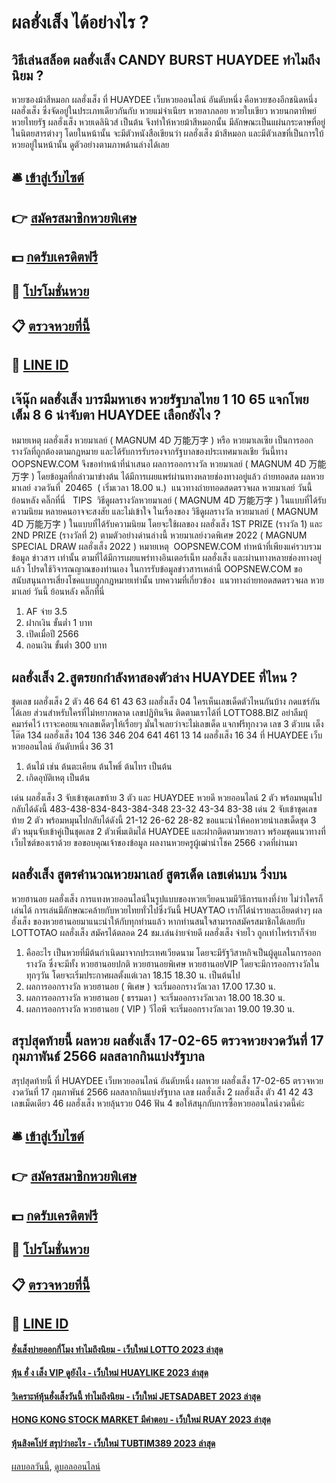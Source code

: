 # ผลฮั่งเส็ง ได้อย่างไร ?
## วิธีเล่นสล็อต ผลฮั่งเส็ง CANDY BURST HUAYDEE ทำไมถึงนิยม ?
หวยซองม้าสีหมอก ผลฮั่งเส็ง ที่ HUAYDEE เว็บหวยออนไลน์ อันดับหนึ่ง คือหวยซองอีกชนิดหนึ่ง ผลฮั่งเส็ง ซึ่งจัดอยู่ในประเภทเดียวกันกับ หวยแม่จำเนียร หวยลาภลอย หวยใบเขียว หวยนกตาทิพย์ หวยไทยรัฐ ผลฮั่งเส็ง หวยเดลินิวส์ เป็นต้น จึงทำให้หวยม้าสีหมอกนั้น มีลักษณะเป็นแผ่นกระดาษที่อยู่ในนิตยสารต่างๆ โดยในหน้านั้น จะมีตัวหนังสือเขียนว่า ผลฮั่งเส็ง ม้าสีหมอก และมีตัวเลขที่เป็นการใบ้หวยอยู่ในหน้านั้น ดูตัวอย่างตามภาพด้านล่างได้เลย

## 🛎 [เข้าสู่เว็บไซต์](https://bit.ly/3BG5bNw)
## 👉 [สมัครสมาชิกหวยพิเศษ](https://bit.ly/3BG5bNw)
## 💵 [กดรับเครดิตฟรี](https://bit.ly/3C3mvgS)
## 👑 [โปรโมชั่นหวย](https://bit.ly/3C3mvgS)
## 📋 [ตรวจหวยที่นี้](https://bit.ly/3C3mvgS)
## 📱 [LINE ID](https://bit.ly/3C3mvgS)

## เจ๊นุ๊ก ผลฮั่งเส็ง บารมีมหาเฮง หวยรัฐบาลไทย 1 10 65 แจกโพยเต็ม 8 6 น่าจับตา HUAYDEE เลือกยังไง ?
หมายเหตุ ผลฮั่งเส็ง หวยมาเลย์ ( MAGNUM 4D 万能万字 ) หรือ หวยมาเลเซีย เป็นการออกรางวัลที่ถูกต้องตามกฎหมาย และได้รับการรับรองจากรัฐบาลของประเทศมาเลเชีย
วันนี้ทาง OOPSNEW.COM จึงขอทำหน้าที่นำเสนอ ผลการออกรางวัล หวยมาเลย์ ( MAGNUM 4D 万能万字 ) โดยข้อมูลที่กล่าวมาข่างต้น ได้มีการเผยแพร่ผ่านทางหลายช่องทางอยู่แล้ว
ถ่ายทอดสด ผลหวยมาเลย์ งวดวันที่  20465  ( เริ่มเวลา 18.00 น.)
 แนวทางถ่ายทอดสดตรวจผล หวยมาเลย์ วันนี้ ย้อนหลัง คลิ๊กที่นี่  
TIPS  วิธีดูผลรางวัลหวยมาเลย์ ( MAGNUM 4D 万能万字 ) ในแบบที่ได้รับความนิยม
หลายคนอาจจะสงสัย และไม่เข้าใจ ในเรื่องของ วิธีดูผลรางวัล หวยมาเลย์ ( MAGNUM 4D 万能万字 ) ในแบบที่ได้รับความนิยม โดยจะใช้ผลของ ผลฮั่งเส็ง 1ST PRIZE (รางวัล 1) และ 2ND PRIZE (รางวัลที่ 2) ตามตัวอย่างด่านล่างนี้
หวยมาเลย์งวดพิเศษ 2022 ( MAGNUM SPECIAL DRAW ผลฮั่งเส็ง 2022 )
หมายเหตุ  OOPSNEW.COM ทำหน้าที่เพียงแค่รวบรวมข้อมูล ข่าวสาร เท่านั้น ตามที่ได้มีการเผยแพร่ทางอินเตอร์เน็ท ผลฮั่งเส็ง และผ่านทางหลายช่องทางอยู่แล้ว โปรดใช้วิจารณญาณของท่านเอง ในการรับข้อมูลข่าวสารเหล่านี้ OOPSNEW.COM ขอสนับสนุนการเสี่ยงโชคแบบถูกกฎหมายเท่านั้น
บทความที่เกี่ยวข้อง
 แนวทางถ่ายทอดสดตรวจผล หวยมาเลย์ วันนี้ ย้อนหลัง คลิ๊กที่นี่  
1. AF จ่าย 3.5
2. ฝากเงิน ขั้นต่ำ 1 บาท
3. เปิดเมื่อปี 2566
4. ถอนเงิน ขั้นต่ำ 300 บาท

## ผลฮั่งเส็ง 2.สูตรยกกำลังหาสองตัวล่าง HUAYDEE ที่ไหน ?
ชุดเลข ผลฮั่งเส็ง 2 ตัว
46 64 61 43 63 ผลฮั่งเส็ง 04
ใครเห็นเลขเด็ดตัวไหนกันบ้าง กดแชร์กันได้เลย ส่วนสำหรับใครที่ไม่หยากพลาด เลขปฏิทินจีน ติดตามเราได้ที่ LOTTO88.BIZ อย่าลืมบุ้คมาร์คไว้ เราจะคอยแจกเลขเด็ดๆให้เรื่อยๆ มั่นใจเลยว่าจะไม่เลขเด็ด แจกฟรีทุกงวด
เลข 3 ตัวบน เต็ง โต๊ด
134 ผลฮั่งเส็ง 104 136 346 204 641 461
13 14 ผลฮั่งเส็ง 16 34 ที่ HUAYDEE เว็บหวยออนไลน์ อันดับหนึ่ง 36 31
1. ต้นไม้ เช่น ต้นตะเคียน ต้นโพธิ์ ต้นไทร เป็นต้น
2. เกิดอุบัติเหตุ เป็นต้น

เด่น ผลฮั่งเส็ง 3 จับเข้าชุดเลขท้าย 3 ตัว และ HUAYDEE หวยดี หวยออนไลน์ 2 ตัว พร้อมหมุนไปกลับได้ดังนี้
483-438-834-843-384-348
23-32
43-34
83-38
เด่น 2 จับเข้าชุดเลขท้าย 2 ตัว พร้อมหมุนไปกลับได้ดังนี้
21-12
26-62
28-82
ขอแนะนำให้คอหวยนำเลขเด็ดชุด 3 ตัว หมุนจับเข้าคู่เป็นชุดเลข 2 ตัวเพิ่มเติมได้ HUAYDEE และฝากติดตามหวยลาว พร้อมชุดแนวทางที่เว็บไซต์ของเราด้วย
ขอขอบคุณเจ้าของข้อมูล
ผลงานหวยครูผู้เฒ่านำโชค 2566 งวดที่ผ่านมา


## ผลฮั่งเส็ง สูตรคำนวณหวยมาเลย์ สูตรเด็ด เลขเด่นบน วิ่งบน
หวยฮานอย ผลฮั่งเส็ง การแทงหวยออนไลน์ในรูปแบบของหวยเวียดนามมีวิธีการแทงที่ง่าย ไม่ว่าใครก็เล่นได้ การเล่นมีลักษณะคล้ายกับหวยไทยทั่วไปซึ่งวันนี้ HUAYTAO เราก็ได้นำรายละเอียดต่างๆ ผลฮั่งเส็ง ของหวยฮานอยมาแนะนำให้กับทุกท่านแล้ว หากท่านสนใจสามารถสมัครสมาชิกได้เลยกับ LOTTOTAO ผลฮั่งเส็ง สมัครได้ตลอด 24 ชม.เล่นง่ายจ่ายดี ผลฮั่งเส็ง จ่ายไว ถูกเท่าไหร่เราก็จ่าย
1. คืออะไร เป็นหวยที่มีต้นกำเนิดมาจากประเทศเวียดนาม โดยจะมีรัฐวิสาหกิจเป็นผู้ดูแลในการออกรางวัล ซึ่งจะมีทั้ง หวยฮานอยปกติ หวยฮานอยพิเศษ หวยฮานอยVIP โดยจะมีการออกรางวัลในทุกๆวัน โดยจะเริ่มประกาศผลตั้งแต่เวลา 18.15 18.30 น. เป็นต้นไป
2. ผลการออกรางวัล หวยฮานอย ( พิเศษ ) จะเริ่มออกรางวัลเวลา 17.00 17.30 น.
3. ผลการออกรางวัล หวยฮานอย ( ธรรมดา ) จะเริ่มออกรางวัลเวลา 18.00 18.30 น.
4. ผลการออกรางวัล หวยฮานอย ( VIP ) วีไอพี จะเริ่มออกรางวัลเวลา 19.00 19.30 น.

## สรุปสุดท้ายนี้ ผลหวย ผลฮั่งเส็ง 17-02-65 ตรวจหวยงวดวันที่ 17 กุมภาพันธ์ 2566 ผลสลากกินแบ่งรัฐบาล
สรุปสุดท้ายนี้ ที่ HUAYDEE เว็บหวยออนไลน์ อันดับหนึ่ง ผลหวย ผลฮั่งเส็ง 17-02-65 ตรวจหวยงวดวันที่ 17 กุมภาพันธ์ 2566 ผลสลากกินแบ่งรัฐบาล เลข ผลฮั่งเส็ง 2 ผลฮั่งเส็ง ตัว 41 42 43
เลขเม็ดเดียว 46 ผลฮั่งเส็ง หวยลุ้นรวย 046
ฟัน 4
ขอให้สนุกกับการซื้อหวยออนไลน์งวดนี้ค่ะ

## 🛎 [เข้าสู่เว็บไซต์](https://bit.ly/3BG5bNw)
## 👉 [สมัครสมาชิกหวยพิเศษ](https://bit.ly/3BG5bNw)
## 💵 [กดรับเครดิตฟรี](https://bit.ly/3C3mvgS)
## 👑 [โปรโมชั่นหวย](https://bit.ly/3C3mvgS)
## 📋 [ตรวจหวยที่นี้](https://bit.ly/3C3mvgS)
## 📱 [LINE ID](https://bit.ly/3C3mvgS)

#### [ฮั่งเส็งบ่ายออกกี่โมง ทำไมถึงนิยม - เว็บใหม่ LOTTO 2023 ล่าสุด](https://atom.io/themes/ฮั่งเส็งบ่ายออกกี่โมง%20ทำไมถึงนิยม%20-%20เว็บใหม่%20lotto%202023%20ล่าสุด)
#### [หุ้น ฮั่ ง เส็ง VIP ดูยังไง - เว็บใหม่ HUAYLIKE 2023 ล่าสุด](https://atom.io/themes/หุ้น%20ฮั่%20ง%20เส็ง%20vip%20ดูยังไง%20-%20เว็บใหม่%20huaylike%202023%20ล่าสุด)
#### [วิเคราะห์หุ้นฮั่งเส็งวันนี้ ทำไมถึงนิยม - เว็บใหม่ JETSADABET 2023 ล่าสุด](https://atom.io/themes/วิเคราะห์หุ้นฮั่งเส็งวันนี้%20ทำไมถึงนิยม%20-%20เว็บใหม่%20jetsadabet%202023%20ล่าสุด)
#### [HONG KONG STOCK MARKET มีคำตอบ - เว็บใหม่ RUAY 2023 ล่าสุด](https://atom.io/themes/hong%20kong%20stock%20market%20มีคำตอบ%20-%20เว็บใหม่%20ruay%202023%20ล่าสุด)
#### [หุ้นสิงคโปร์ สรุปว่าอะไร - เว็บใหม่ TUBTIM389 2023 ล่าสุด](https://atom.io/themes/หุ้นสิงคโปร์%20สรุปว่าอะไร%20-%20เว็บใหม่%20tubtim389%202023%20ล่าสุด)

[ผลบอลวันนี้](https://siamsport.tv "ผลบอลวันนี้"), [ดูบอลออนไลน์](https://siamsport.tv/ดูบอลสด "ดูบอลออนไลน์")